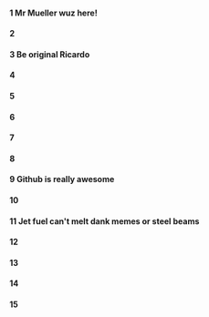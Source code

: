 #### 1 Mr Mueller wuz here!
#### 2
#### 3 Be original Ricardo
#### 4
#### 5
#### 6
#### 7
#### 8
#### 9 Github is really awesome
#### 10
#### 11 Jet fuel can't melt dank memes or steel beams
#### 12
#### 13
#### 14
#### 15